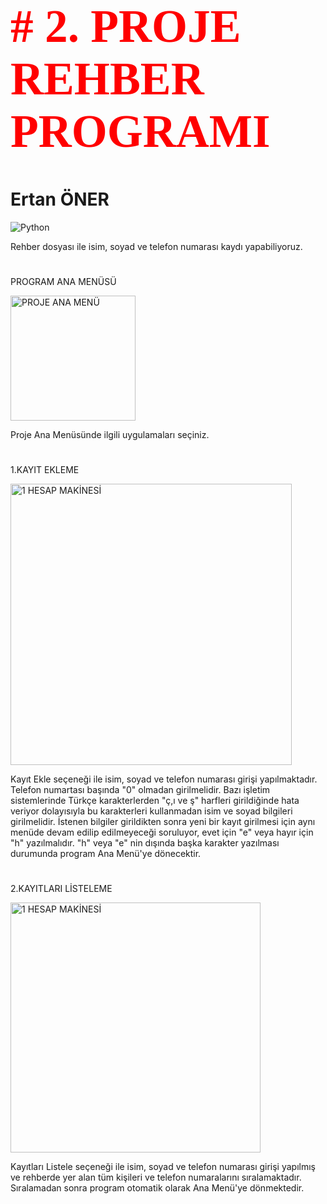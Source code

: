 <h1 style="color:red; font-family:Times New Roman; font-size:55pt"> # 2. PROJE REHBER PROGRAMI </h1>

<h1>Ertan ÖNER </h1>
<img src="https://www.python.org/static/img/python-logo.png" alt="Python"/>

Rehber dosyası ile isim, soyad ve telefon numarası kaydı yapabiliyoruz. 
<h1></h1>

PROGRAM ANA MENÜSÜ

<img width="200" alt="PROJE ANA MENÜ" src="https://github.com/ertanoner/Proje2-Rehber/assets/161921025/0d2bb9a0-a60a-4e29-8db0-ea2a041e94fa">



Proje Ana Menüsünde ilgili uygulamaları seçiniz.

<h1></h1>

1.KAYIT EKLEME

<img width="450" alt="1 HESAP MAKİNESİ" src="https://github.com/ertanoner/Proje2-Rehber/assets/161921025/08186065-053c-47d8-80fe-1e20ecb98c5d">


Kayıt Ekle seçeneği ile isim, soyad ve telefon numarası girişi yapılmaktadır. Telefon numartası başında "0" olmadan girilmelidir. Bazı işletim sistemlerinde Türkçe karakterlerden "ç,ı ve ş" harfleri girildiğinde hata veriyor dolayısıyla bu karakterleri kullanmadan isim ve soyad bilgileri girilmelidir. İstenen bilgiler girildikten sonra yeni bir kayıt girilmesi için aynı menüde devam edilip edilmeyeceği soruluyor, evet için "e" veya hayır için "h" yazılmalıdır. "h" veya "e" nin dışında başka karakter yazılması durumunda program Ana Menü'ye dönecektir.

<h1> </h1> 

2.KAYITLARI LİSTELEME

<img width="400" alt="1 HESAP MAKİNESİ" src="https://github.com/ertanoner/Proje2-Rehber/assets/161921025/c36e22a9-3eca-4bf5-a94e-c21514430bcc">


Kayıtları Listele seçeneği ile isim, soyad ve telefon numarası girişi yapılmış ve rehberde yer alan tüm kişileri ve telefon numaralarını sıralamaktadır. Sıralamadan sonra program otomatik olarak Ana Menü'ye dönmektedir. 

<h1></h1>
